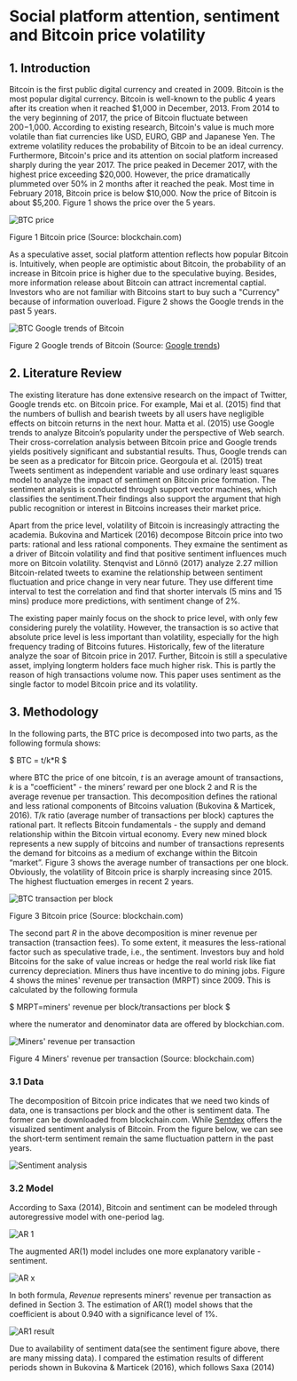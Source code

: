 # Social platform attention, sentiment and Bitcoin price volatility

## 1. Introduction

Bitcoin is the first public digital currency and created in 2009. Bitcoin is the most popular digital currency. Bitcoin is well-known to the public 4 years after its creation when it reached $1,000 in December, 2013. From 2014 to the very beginning of 2017, the price of Bitcoin fluctuate between $200-$1,000. According to existing research, Bitcoin's value is much more volatile than fiat currencies like USD, EURO, GBP and Japanese Yen. The extreme volatility reduces the probability of Bitcoin to be an ideal currency. Furthermore, Bitcoin's price and its attention on social platform increased sharply during the year 2017. The price peaked in Decemer 2017, with the highest price exceeding $20,000. However, the price dramatically plummeted over 50% in 2 months after it reached the peak. Most time in February 2018, Bitcoin price is below $10,000. Now the price of Bitcoin is about $5,200. Figure 1 shows the price over the 5 years.

![BTC price](images/market_price.png)

Figure 1 Bitcoin price (Source: blockchain.com)

As a speculative asset, social platform attention reflects how popular Bitcoin is. Intuitively, when people are optimistic about Bitcoin, the probability of an increase in Bitcoin price is higher due to the speculative buying. Besides, more information release about Bitcoin can attract incremental captial. Investors who are not familiar with Bitcoins start to buy such a "Currency" because of information ouverload. Figure 2 shows the Google trends in the past 5 years.

![BTC Google trends of Bitcoin](images/trends.png)

Figure 2 Google trends of Bitcoin (Source: [Google trends](https://trends.google.com/trends/explore?date=today%205-y&q=bitcoin))

## 2. Literature Review

The existing literature has done extensive research on the impact of Twitter, Google trends etc. on Bitcoin price. For example, Mai et al. (2015) find that the numbers of bullish and bearish tweets by all users have negligible effects on bitcoin returns in the next hour. Matta et al. (2015) use Google trends to analyze Bitcoin’s popularity under the perspective of Web search. Their cross-correlation analysis between Bitcoin price and Google trends yields positively significant and substantial results. Thus, Google trends can be seen as a predicator for Bitcoin price. Georgoula et al. (2015) treat Tweets sentiment as independent variable and use ordinary least squares model to analyze the impact of sentiment on Bitcoin price formation. The sentiment analysis is conducted through support vector machines, which classifies the sentiment.Their findings also support the argument that high public recognition or interest in Bitcoins increases their market price.

Apart from the price level, volatility of Bitcoin is increasingly attracting the academia. Bukovina and Marticek (2016) decompose Bitcoin price into two parts: rational and less rational components. They exmaine the sentiment as a driver of Bitcoin volatility and find that positive sentiment influences much more on Bitcoin volatility. Stenqvist and Lönnö (2017) analyze 2.27 million Bitcoin-related tweets to examine the relationship between sentiment fluctuation and price change in very near future. They use different time interval to test the correlation and find that shorter intervals (5 mins and 15 mins) produce more predictions, with sentiment change of 2%.

The existing paper mainly focus on the shock to price level, with only few considering purely the volatility. However, the transaction is so active that absolute price level is less important than volatility, especially for the high frequency trading of Bitcoins futures. Historically, few of the literature analyze the soar of Bitcoin price in 2017. Further, Bitcoin is still a speculative asset, implying longterm holders face much higher risk. This is partly the reason of high transactions volume now. This paper uses sentiment as the single factor to model Bitcoin price and its volatility.

## 3. Methodology

In the following parts, the BTC price is decomposed into two parts, as the following formula shows:

$ BTC = t/k*R $

where BTC the price of one bitcoin, *t* is an average amount of transactions, *k* is a "coefficient" - the miners’ reward per one block 2 and R is the average revenue per transaction. This decomposition defines the rational and less rational components of Bitcoins valuation (Bukovina & Marticek, 2016). T/k ratio (average number of transactions per block) captures the rational part. It reflects Bitcoin fundamentals - the supply and demand relationship within the Bitcoin virtual economy. Every new mined block represents a new supply of bitcoins and number of transactions represents the demand for bitcoins as a medium of exchange within the Bitcoin “market”. Figure 3 shows the average number of transactions per one block. Obviously, the volatility of Bitcoin price is sharply increasing since 2015. The highest fluctuation emerges in recent 2 years.

![BTC transaction per block](images/transactions_per_block.png)

Figure 3 Bitcoin price (Source: blockchain.com)

The second part *R* in the above decomposition is miner revenue per transaction (transaction fees). To some extent, it measures the less-rational factor such as speculative trade, i.e., the sentiment. Investors buy and hold Bitcoins for the sake of value increas or hedge the real world risk like fiat currency depreciation. Miners thus have incentive to do mining jobs. Figure 4 shows the mines' revenue per transaction (MRPT) since 2009. This is calculated by the following formula

$ MRPT=miners' revenue per block/transactions per block $

where the numerator and denominator data are offered by blockchian.com.

![Miners' revenue per transaction](images/miners_revenue_per_transaction.png)

Figure 4 Miners' revenue per transaction (Source: blockchain.com)

### 3.1 Data

The decomposition of Bitcoin price indicates that we need two kinds of data, one is transactions per block and the other is sentiment data. The former can be downloaded from blockchain.com. While [Sentdex](http://sentdex.com/financial-analysis/?i=BTCUSD&tf=all) offers the visualized sentiment analysis of Bitcoin. From the figure below, we can see the short-term sentiment remain the same fluctuation pattern in the past years.

![Sentiment analysis](images/sentiment.jpg)

### 3.2 Model

According to Saxa (2014), Bitcoin and sentiment can be modeled through autoregressive model with one-period lag.

![AR 1](images/ar1.jpg)

The augmented AR(1) model includes one more explanatory varible - sentiment.

![AR x](images/arx.jpg)

In both formula, *Revenue* represents miners' revenue per transaction as defined in Section 3. The estimation of AR(1) model shows that the coefficient is about 0.940 with a significance level of 1%.

![AR1 result](images/ar1_result.jpg)

Due to availability of sentiment data(see the sentiment figure above, there are many missing data). I compared the estimation results of different periods shown in Bukovina & Marticek (2016), which follows Saxa (2014)